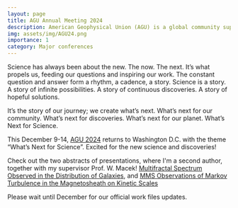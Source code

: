 ```yaml
---
layout: page
title: AGU Annual Meeting 2024
description: American Geophysical Union (AGU) is a global community supporting more than half a million advocates and professionals in the Earth and space sciences.
img: assets/img/AGU24.png
importance: 1
category: Major conferences
---
```


Science has always been about the new. The now. The next. It’s what propels us, feeding our questions and inspiring our work. The constant question and answer form a rhythm, a cadence, a story. Science is a story. A story of infinite possibilities. A story of continuous discoveries. A story of hopeful solutions.

It’s the story of our journey; we create what’s next. What’s next for our community. What’s next for discoveries. What’s next for our planet. What’s Next for Science.

This December 9-14, [AGU 2024](https://www.agu.org/annual-meeting) returns to Washington D.C. with the theme “What’s Next for Science”. Excited for the new science and discoveries!


Check out the two abstracts of presentations, where I'm a second author, together with my supervisor Prof. W. Macek! [Multifractal Spectrum Observed in the Distribution of Galaxies](https://agu.confex.com/agu/agu24/meetingapp.cgi/Paper/1520274), and [MMS Observations of Markov Turbulence in the Magnetosheath on Kinetic Scales](https://agu.confex.com/agu/agu24/meetingapp.cgi/Paper/1508290)

Please wait until December for our official work files updates.

